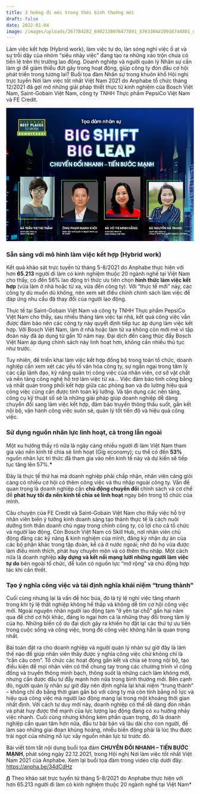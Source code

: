 ```yaml
---
title: 3 hướng đi mới trong thời bình thường mới
draft: false
date: 2022-01-04
image: /images/uploads/267784282_6902138076477891_5763304410916744801_n.jpg
---
```

Làm việc kết hợp (Hybrid work), làm việc tự do, làn sóng nghỉ việc ồ ạt và sự trỗi dậy của nhóm “siêu nhảy việc” đang tạo ra những xáo trộn chưa có tiền lệ trên thị trường lao động. Doanh nghiệp và người quản lý Nhân sự cần làm gì để giảm thiểu đứt gãy trong hoạt động, giúp công ty đón đầu cơ hội phát triển trong tương lai?
Buổi tọa đàm Nhân sự trong khuôn khổ Hội nghị trực tuyến Nơi làm việc tốt nhất Việt Nam 2021 do Anphabe tổ chức tháng 12/2021 đã gợi mở những giải pháp thiết thực từ kinh nghiệm của Bosch Việt Nam, Saint-Gobain Việt Nam, công ty TNHH Thực phẩm PepsiCo Việt Nam và FE Credit.

![HR Panel ](/images/uploads/267784282_6902138076477891_5763304410916744801_n.jpg)

### **Sẵn sàng với mô hình làm việc kết hợp (Hybrid work)**

Kết quả khảo sát trực tuyến từ tháng 5-8/2021 do Anphabe thực hiện với hơn **65.213** người đi làm có kinh nghiệm thuộc 20 ngành nghề tại Việt Nam cho thấy, có đến 56% lao động tri thức ưu tiên chọn **hình thức làm việc kết hợp** (vừa làm ở nhà hoặc từ xa, vừa đến công ty). Với “thực tế mới” này, các công ty dù muốn dù không, nên xem xét điều chỉnh chính sách làm việc để đáp ứng nhu cầu đã thay đổi của người lao động.


Thực tế tại Saint-Gobain Việt Nam và công ty TNHH Thực phẩm PepsiCo Việt Nam cho thấy, sau nhiều tháng làm việc tại nhà, kết quả công việc vẫn được đảm bảo nên các công ty này quyết định tiếp tục áp dụng làm việc kết hợp. Với Bosch Việt Nam, làm ở nhà hoặc làm từ xa không còn mới mẻ vì tập đoàn này đã áp dụng từ gần 10 năm nay. Đại dịch đến càng thúc đẩy Bosch Việt Nam áp dụng chính sách này linh hoạt hơn, không cần nhiều thủ tục như trước. 


Tuy nhiên, để triển khai làm việc kết hợp đồng bộ trong toàn tổ chức, doanh nghiệp cần xem xét các yếu tố văn hóa công ty, sự ngần ngại trong tâm lý các cấp lãnh đạo, kỹ năng quản trị công việc của nhân viên, cơ sở vật chất và nền tảng công nghệ hỗ trợ làm việc từ xa... Việc đảm bảo tính công bằng và nhất quán trong phối kết hợp giữa các phòng ban và đo lường hiệu quả công việc cũng cần được tính toán kỹ lưỡng. Và tận dụng các nền tảng, công cụ kỹ thuật số sẽ là những giải pháp giúp doanh nghiệp dễ dàng chuyển đổi sang làm việc kết hợp, đảm bảo truyền thông thấu suốt, gắn kết nội bộ, vận hành công việc suôn sẻ, quản lý tốt tiến độ và hiệu quả công việc.

### **Sử dụng nguồn nhân lực linh hoạt, cả trong lẫn ngoài**

Một xu hướng thấy rõ nữa là ngày càng nhiều người đi làm Việt Nam tham gia vào nền kinh tế chia sẻ linh hoạt (Gig economy); cụ thể có đến **53%** nguồn nhân lực tri thức đã tham gia vào nền kinh tế này và dự kiến sẽ tiếp tục tăng lên 57%.**\*** 

Đây là thực tế thứ hai mà doanh nghiệp phải chấp nhận, nhân viên càng giỏi càng có nhiều cơ hội có thêm công việc và thu nhập ngoài công ty. Vấn đề quan trọng là doanh nghiệp cần **chủ động chuyển đổi** chính sách và cơ chế để **phát huy tối đa nền kinh tế chia sẻ linh hoạt** ngay bên trong tổ chức của mình. 


Câu chuyện của FE Credit và Saint-Gobain Việt Nam cho thấy việc hỗ trợ nhân viên biến ý tưởng kinh doanh sáng tạo thành thực tế là cách nuôi dưỡng tinh thần doanh chủ ngay trong chính công ty, có lợi cho cả tổ chức và người lao động. Còn Bosch Việt Nam có Skill Hub, nơi nhân viên chủ động đăng các kỹ năng & kinh nghiệm của mình, đăng ký nhận dự án của các bộ phận khác trong tập đoàn, kể cả ở nước ngoài; nhờ đó họ vừa được làm điều mình thích, phát huy chuyên môn và có thêm thu nhập. Một cách nữa là doanh nghiệp **xây dựng và kết nối mạng lưới những người làm việc tự do** bên ngoài tổ chức, để luôn có nguồn lực “mở rộng” và chủ động hợp tác khi cần thiết.

### **Tạo ý nghĩa công việc và tái định nghĩa khái niệm “trung thành”**

Cuối cùng nhưng lại là vấn đề hóc búa, đó là tỷ lệ nghỉ việc tăng nhanh trong khi tỷ lệ thất nghiệp không hề thấp và không dễ tìm cơ hội công việc mới. Ngoài nguyên nhân người lao động tạm “ở yên tại chỗ” gần hai năm qua để chờ cơ hội khác, đáng lo ngại hơn cả là những thay đổi trong tâm lý của họ. Những biến cố do đại dịch gây ra khiến họ đặt lại các thứ tự ưu tiên trong cuộc sống và công việc, trong đó công việc không hẳn là quan trọng nhất. 


Bài toán đặt ra cho doanh nghiệp và người quản lý nhân sự giờ đây là làm thế nào để giúp nhân viên thấy được ý nghĩa công việc chứ không chỉ là “cần câu cơm”. Tổ chức các hoạt động gắn kết và chia sẻ trong nội bộ, tạo điều kiện để mọi nhân viên có thể chung tay trong các chương trình vì cộng đồng và truyền thông minh bạch, thông suốt là những cách làm không mới, nhưng cần được đầu tư đẩy mạnh hơn nữa trong bình thường mới. 
Bên cạnh đó, người quản lý nhân sự giờ đây nên định nghĩa lại khái niệm “trung thành” – không chỉ đo bằng thời gian gắn bó với công ty mà còn tính bằng nỗ lực và hiệu quả công việc mà người lao động mang lại trong một khoảng thời gian nhất định. Với cách tư duy mới này, doanh nghiệp có thể dễ dàng đón nhận và phát huy được thế mạnh của lực lượng lao động đang có xu hướng nhảy việc nhanh. Cuối cùng nhưng không kém phần quan trọng, đó là doanh nghiệp cần quan tâm hơn nữa, đầu tư bài bản và lâu dài cho con người, để làm sao những giai đoạn khủng hoảng, nhiều biến động phải là lúc thu được trái ngọt của những nỗ lực xây nguồn nhân lực từ trước đó. 


Bài viết tóm tắt nội dung buổi tọa đàm **CHUYỂN ĐỔI NHANH – TIẾN BƯỚC MẠNH**, phát sóng ngày 22.12.2021, trong Hội nghị Nơi làm việc tốt nhất Việt Nam 2021 của Anphabe. Xem lại buổi tọa đàm trong video clip dưới đây: https://anpha.be/34dCdHz 


***(*)** Theo khảo sát trực tuyến từ tháng 5-8/2021 do Anphabe thực hiện với hơn 65.213 người đi làm có kinh nghiệm thuộc 20 ngành nghề tại Việt Nam*
